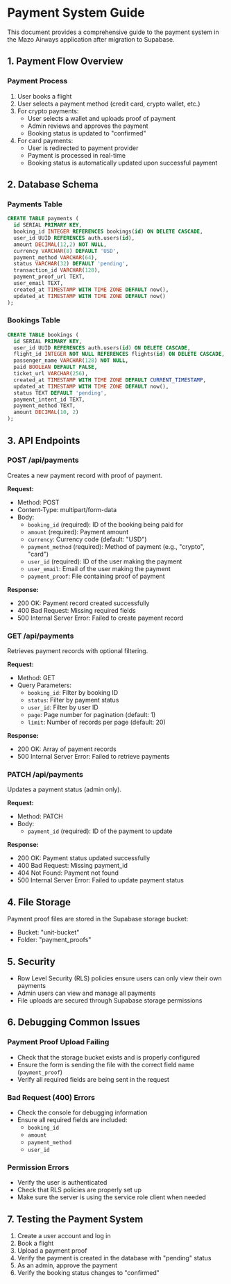 # Payment System Guide

This document provides a comprehensive guide to the payment system in the Mazo Airways application after migration to Supabase.

## 1. Payment Flow Overview

### Payment Process
1. User books a flight
2. User selects a payment method (credit card, crypto wallet, etc.)
3. For crypto payments:
   - User selects a wallet and uploads proof of payment
   - Admin reviews and approves the payment
   - Booking status is updated to "confirmed"
4. For card payments:
   - User is redirected to payment provider
   - Payment is processed in real-time
   - Booking status is automatically updated upon successful payment

## 2. Database Schema

### Payments Table
```sql
CREATE TABLE payments (
  id SERIAL PRIMARY KEY,
  booking_id INTEGER REFERENCES bookings(id) ON DELETE CASCADE,
  user_id UUID REFERENCES auth.users(id),
  amount DECIMAL(12,2) NOT NULL,
  currency VARCHAR(8) DEFAULT 'USD',
  payment_method VARCHAR(64),
  status VARCHAR(32) DEFAULT 'pending',
  transaction_id VARCHAR(128),
  payment_proof_url TEXT,
  user_email TEXT,
  created_at TIMESTAMP WITH TIME ZONE DEFAULT now(),
  updated_at TIMESTAMP WITH TIME ZONE DEFAULT now()
);
```

### Bookings Table
```sql
CREATE TABLE bookings (
  id SERIAL PRIMARY KEY,
  user_id UUID REFERENCES auth.users(id) ON DELETE CASCADE,
  flight_id INTEGER NOT NULL REFERENCES flights(id) ON DELETE CASCADE,
  passenger_name VARCHAR(128) NOT NULL,
  paid BOOLEAN DEFAULT FALSE,
  ticket_url VARCHAR(256),
  created_at TIMESTAMP WITH TIME ZONE DEFAULT CURRENT_TIMESTAMP,
  updated_at TIMESTAMP WITH TIME ZONE DEFAULT now(),
  status TEXT DEFAULT 'pending',
  payment_intent_id TEXT,
  payment_method TEXT,
  amount DECIMAL(10, 2)
);
```

## 3. API Endpoints

### POST /api/payments
Creates a new payment record with proof of payment.

**Request:**
- Method: POST
- Content-Type: multipart/form-data
- Body:
  - `booking_id` (required): ID of the booking being paid for
  - `amount` (required): Payment amount
  - `currency`: Currency code (default: "USD")
  - `payment_method` (required): Method of payment (e.g., "crypto", "card")
  - `user_id` (required): ID of the user making the payment
  - `user_email`: Email of the user making the payment
  - `payment_proof`: File containing proof of payment

**Response:**
- 200 OK: Payment record created successfully
- 400 Bad Request: Missing required fields
- 500 Internal Server Error: Failed to create payment record

### GET /api/payments
Retrieves payment records with optional filtering.

**Request:**
- Method: GET
- Query Parameters:
  - `booking_id`: Filter by booking ID
  - `status`: Filter by payment status
  - `user_id`: Filter by user ID
  - `page`: Page number for pagination (default: 1)
  - `limit`: Number of records per page (default: 20)

**Response:**
- 200 OK: Array of payment records
- 500 Internal Server Error: Failed to retrieve payments

### PATCH /api/payments
Updates a payment status (admin only).

**Request:**
- Method: PATCH
- Body:
  - `payment_id` (required): ID of the payment to update

**Response:**
- 200 OK: Payment status updated successfully
- 400 Bad Request: Missing payment_id
- 404 Not Found: Payment not found
- 500 Internal Server Error: Failed to update payment status

## 4. File Storage

Payment proof files are stored in the Supabase storage bucket:
- Bucket: "unit-bucket"
- Folder: "payment_proofs"

## 5. Security

- Row Level Security (RLS) policies ensure users can only view their own payments
- Admin users can view and manage all payments
- File uploads are secured through Supabase storage permissions

## 6. Debugging Common Issues

### Payment Proof Upload Failing
- Check that the storage bucket exists and is properly configured
- Ensure the form is sending the file with the correct field name (`payment_proof`)
- Verify all required fields are being sent in the request

### Bad Request (400) Errors
- Check the console for debugging information
- Ensure all required fields are included:
  - `booking_id`
  - `amount`
  - `payment_method`
  - `user_id`

### Permission Errors
- Verify the user is authenticated
- Check that RLS policies are properly set up
- Make sure the server is using the service role client when needed

## 7. Testing the Payment System

1. Create a user account and log in
2. Book a flight
3. Upload a payment proof
4. Verify the payment is created in the database with "pending" status
5. As an admin, approve the payment
6. Verify the booking status changes to "confirmed"
